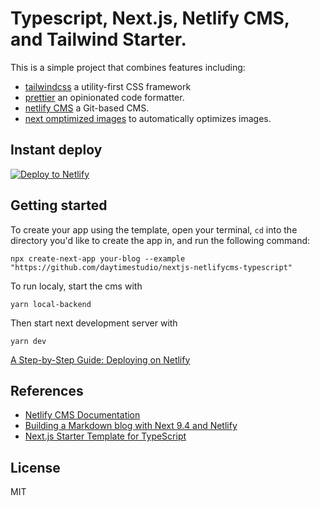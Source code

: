 
# Typescript, Next.js, Netlify CMS, and Tailwind Starter.
This is a simple project that combines features including:
- [tailwindcss](https://github.com/tailwindlabs/tailwindcss) a utility-first CSS framework
- [prettier](https://github.com/prettier/prettier) an opinionated code formatter.
- [netlify CMS](https://github.com/netlify/netlify-cms) a Git-based CMS.
- [next omptimized images](https://github.com/cyrilwanner/next-optimized-images) to automatically optimizes images.

## Instant deploy
[![Deploy to Netlify](https://www.netlify.com/img/deploy/button.svg)](https://app.netlify.com/start/deploy?repository=https://github.com/hamishhossack/ben-askew&stack=cms)


## Getting started

To create your app using the template, open your terminal, `cd` into the directory you'd like to create the app in,
and run the following command:

```
npx create-next-app your-blog --example "https://github.com/daytimestudio/nextjs-netlifycms-typescript"
```

To run localy, start the cms with 
```
yarn local-backend
``` 
Then start next development server with
```
yarn dev
```

[A Step-by-Step Guide: Deploying on Netlify](https://www.netlify.com/blog/2016/09/29/a-step-by-step-guide-deploying-on-netlify/)

## References

- [Netlify CMS Documentation](https://www.netlifycms.org/docs/intro/)
- [Building a Markdown blog with Next 9.4 and Netlify](https://www.netlify.com/blog/2020/05/04/building-a-markdown-blog-with-next-9.4-and-netlify/)
- [Next.js Starter Template for TypeScript](https://github.com/vercel/next-learn-starter/tree/master/typescript-final)

## License

MIT
